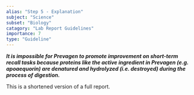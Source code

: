 ```yaml
---
alias: "Step 5 - Explanation"
subject: "Science"
subset: "Biology"
catagory: "Lab Report Guidelines"
importance: 7
type: "Guideline"
---
```


_**It is impossible for Prevagen to promote improvement on short-term recall tasks because proteins like the active ingredient in Prevagen (e.g. apoaequorin) are denatured and hydrolyzed (i.e. destroyed) during the process of digestion.**_

This is a shortened version of a full report.